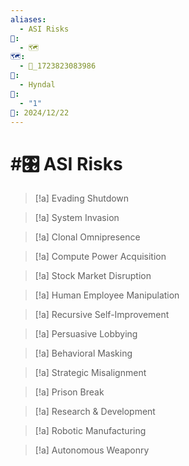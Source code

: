 ```yaml
---
aliases:
  - ASI Risks
📁:
  - 🗺️
🗺️:
  - 📁_1723823083986
👤:
  - Hyndal
🔀:
  - "1"
📅: 2024/12/22
---
```

# #🎛️ ASI Risks
> [!a] Evading Shutdown

> [!a] System Invasion

> [!a] Clonal Omnipresence

> [!a] Compute Power Acquisition

> [!a] Stock Market Disruption

> [!a] Human Employee Manipulation

> [!a] Recursive Self-Improvement

> [!a] Persuasive Lobbying

> [!a] Behavioral Masking

> [!a] Strategic Misalignment

> [!a] Prison Break

> [!a] Research & Development

> [!a] Robotic Manufacturing

> [!a] Autonomous Weaponry
